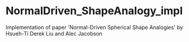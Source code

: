 # NormalDriven_ShapeAnalogy_impl
Implementation of paper 'Normal-Driven Spherical Shape Analogies' by Hsueh-Ti Derek Liu and Alec Jacobson
